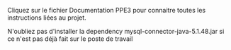 Cliquez sur le fichier Documentation PPE3 pour connaitre toutes les instructions liées au projet.

N'oubliez pas d'installer la dependency mysql-connector-java-5.1.48.jar si ce n'est pas déjà fait sur le poste de travail
